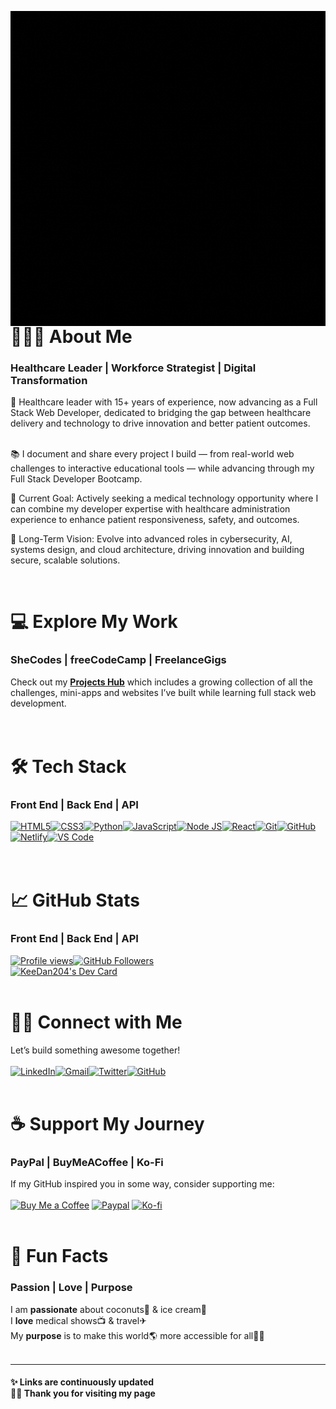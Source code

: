 <img src="https://github.com/keedan204/keedan204/blob/main/github-banner.gif?raw=true" alt="KeeDan204" style="float: right; margin-left: 15px; width=100;" /><h1>👩🏾‍💻 About Me</h1>
<h3>Healthcare Leader | Workforce Strategist | Digital Transformation </h3>
<div>
🧠 Healthcare leader with 15+ years of experience, now advancing as a Full Stack Web Developer, dedicated to bridging the gap between healthcare delivery and technology to drive innovation and better patient outcomes.<br />
<br/>
 
📚 I document and share every project I build — from real-world web challenges to interactive educational tools — while advancing through my Full Stack Developer Bootcamp. 
 <br/>
 
🎯 Current Goal: Actively seeking a medical technology opportunity where I can combine my developer expertise with healthcare administration experience to enhance patient responsiveness, safety, and outcomes.
 <br/>
 
🚀 Long-Term Vision: Evolve into advanced roles in cybersecurity, AI, systems design, and cloud architecture, driving innovation and building secure, scalable solutions.<br/></div>
<br />

<h1>💻 Explore My Work</h1>
<h3>SheCodes | freeCodeCamp | FreelanceGigs </h3>
<div>Check out my <strong><a href="https://github.com/keedan204/Projects-Hub">Projects Hub</a></strong> which includes a growing collection of all the challenges, mini-apps and websites I’ve built while learning full stack web development.</div>
<br />
<br />
<h1>🛠 Tech Stack</h1>
<h3>Front End | Back End | API </h3>
<div><a href="https://developer.mozilla.org/en-US/docs/Web/HTML" rel="nofollow"><img alt="HTML5" src="https://camo.githubusercontent.com/c0f60c84bd23525a0f1e5972ff5052f878eb4104e88b347b7f0004d0e6ad8898/68747470733a2f2f696d672e736869656c64732e696f2f62616467652f2d48544d4c352d4533344632363f7374796c653d666c61742d737175617265266c6f676f3d68746d6c35266c6f676f436f6c6f723d7768697465" data-canonical-src="https://img.shields.io/badge/-HTML5-E34F26?style=flat-square&amp;logo=html5&amp;logoColor=white" style="max-width: 100%;"></a><a href="https://developer.mozilla.org/en-US/docs/Web/CSS" rel="nofollow"><img alt="CSS3" src="https://camo.githubusercontent.com/c6ef64fabc7b003b99d9e0d5355d2ef78c0626cc7e98929b8fcababd42be1de6/68747470733a2f2f696d672e736869656c64732e696f2f62616467652f2d435353332d3135373242363f7374796c653d666c61742d737175617265266c6f676f3d63737333266c6f676f436f6c6f723d7768697465" data-canonical-src="https://img.shields.io/badge/-CSS3-1572B6?style=flat-square&amp;logo=css3&amp;logoColor=white" style="max-width: 100%;"></a><a href="https://www.python.org/" rel="nofollow"><img alt="Python" src="https://img.shields.io/badge/Python-Fluent-306998?logo=python&logoColor=FFD43B&style=flat-square" data-canonical-src="https://img.shields.io/badge/Python-Fluent-306998?logo=python&logoColor=FFD43B" style="max-width: 100%;"></a><a href="https://developer.mozilla.org/en-US/docs/Web/JavaScript" rel="nofollow"><img alt="JavaScript" src="https://camo.githubusercontent.com/2ed691285a3c5eec6c2b2cd2d2bc610a09e39dab92e69a5999a5d1a43b873c4b/68747470733a2f2f696d672e736869656c64732e696f2f62616467652f2d4a6176615363726970742d4637444631453f7374796c653d666c61742d737175617265266c6f676f3d6a617661736372697074266c6f676f436f6c6f723d626c61636b" data-canonical-src="https://img.shields.io/badge/-JavaScript-F7DF1E?style=flat-square&amp;logo=javascript&amp;logoColor=black" style="max-width: 100%;"></a><a href="https://nodejs.org/en" rel="nofollow"><img alt="Node JS" src="https://img.shields.io/badge/Node.js-ARMY_GREEN?logo=node.js&logoColor=black&style=flat-square" data-canonical-src="https://img.shields.io/badge/Node.js-4B5320?logo=node.js&logoColor=black&style=flat-square" style="max-width: 100%;"></a><a href="https://react.dev/" rel="nofollow"><img alt="React" src="https://img.shields.io/badge/React-61DBFB?logo=react&logoColor=white&style=flat-square" data-canonical-src="https://img.shields.io/badge/React-4B5320?logo=react&logoColor=black&style=flat-square" style="max-width: 100%;"></a><a href="https://git-scm.com/" rel="nofollow"><img alt="Git" src="https://camo.githubusercontent.com/79536ab835520583d9f0eebc002614e4e53f0e17e3bbd6ff55a83ea47afe4420/68747470733a2f2f696d672e736869656c64732e696f2f62616467652f2d4769742d4630353033323f7374796c653d666c61742d737175617265266c6f676f3d676974266c6f676f436f6c6f723d7768697465" data-canonical-src="https://img.shields.io/badge/-Git-F05032?style=flat-square&amp;logo=git&amp;logoColor=white" style="max-width: 100%;"></a><a href="https://github.com/"><img alt="GitHub" src="https://camo.githubusercontent.com/06307452187e938969a6f4018e64a31f7470420b777301a4021959cd29839e9b/68747470733a2f2f696d672e736869656c64732e696f2f62616467652f2d4769744875622d3138313731373f7374796c653d666c61742d737175617265266c6f676f3d676974687562266c6f676f436f6c6f723d7768697465" data-canonical-src="https://img.shields.io/badge/-GitHub-181717?style=flat-square&amp;logo=github&amp;logoColor=white" style="max-width: 100%;"></a><a href="https://www.netlify.com/" rel="nofollow"><img alt="Netlify" src="https://camo.githubusercontent.com/024615edfc3cc883fa9407bf22896f0fc2bc5557d9ef88b5ebd128d28fe73001/68747470733a2f2f696d672e736869656c64732e696f2f62616467652f2d4e65746c6966792d3030433742373f7374796c653d666c61742d737175617265266c6f676f3d6e65746c696679266c6f676f436f6c6f723d7768697465" data-canonical-src="https://img.shields.io/badge/-Netlify-00C7B7?style=flat-square&amp;logo=netlify&amp;logoColor=white" style="max-width: 100%;"></a><a href="https://code.visualstudio.com/" rel="nofollow"><img alt="VS Code" src="https://camo.githubusercontent.com/6f87280e43fe6e93a00d25349aaddba49253f6fe94cdb44c316fd27a5b9b99a8/68747470733a2f2f696d672e736869656c64732e696f2f62616467652f2d5653253230436f64652d3030374143433f7374796c653d666c61742d737175617265266c6f676f3d76697375616c2d73747564696f2d636f6465266c6f676f436f6c6f723d7768697465" data-canonical-src="https://img.shields.io/badge/-VS%20Code-007ACC?style=flat-square&amp;logo=visual-studio-code&amp;logoColor=white" style="max-width: 100%;"></a>
</div>
<br />
<br />
<h1>📈 GitHub Stats</h1>
<h3>Front End | Back End | API </h3>
<a target="_blank" rel="noopener noreferrer nofollow" href="https://camo.githubusercontent.com/1e71a554ed5ee9d65720012f467222b4af060365e4def8681ba32bd02d1b3c4b/68747470733a2f2f6b6f6d617265762e636f6d2f67687076632f3f757365726e616d653d436f64696e67576974684a69726f267374796c653d666c61742d73717561726526636f6c6f723d434330303232"><img src="https://camo.githubusercontent.com/1e71a554ed5ee9d65720012f467222b4af060365e4def8681ba32bd02d1b3c4b/68747470733a2f2f6b6f6d617265762e636f6d2f67687076632f3f757365726e616d653d436f64696e67576974684a69726f267374796c653d666c61742d73717561726526636f6c6f723d434330303232" alt="Profile views" data-canonical-src="https://komarev.com/ghpvc/?username=keedan204&amp;style=flat-square&amp;color=CC0022" style="max-width: 100%;"></a><a target="_blank" rel="noopener noreferrer nofollow" href="https://camo.githubusercontent.com/216d6e4e522e99053bc57b27d7fad28204a0123622860e9f61c63e4ceba6319d/68747470733a2f2f696d672e736869656c64732e696f2f6769746875622f666f6c6c6f776572732f436f64696e67576974684a69726f3f6c6162656c3d466f6c6c6f77657273267374796c653d666c61742d73717561726526636f6c6f723d434330303232"><img src="https://camo.githubusercontent.com/216d6e4e522e99053bc57b27d7fad28204a0123622860e9f61c63e4ceba6319d/68747470733a2f2f696d672e736869656c64732e696f2f6769746875622f666f6c6c6f776572732f436f64696e67576974684a69726f3f6c6162656c3d466f6c6c6f77657273267374796c653d666c61742d73717561726526636f6c6f723d434330303232" alt="GitHub Followers" data-canonical-src="https://img.shields.io/github/followers/keedan204?label=Followers&amp;style=flat-square&amp;color=CC0022" style="max-width: 100%;"></a>
<br />
<a href="https://app.daily.dev/keedan204"><img src="https://api.daily.dev/devcards/v2/1Upa6hTWoYsNGPURJvEFv.png?type=default&r=znn" width="356" alt="KeeDan204's Dev Card"/></a>
<br />
<br />
<h1>🤝🏾 Connect with Me</h1>
Let’s build something awesome together!
<br />
<br />
<a href="https://www.linkedin.com/" rel="nofollow"><img src="https://camo.githubusercontent.com/b38b096af756695c6acd839338fdf761a79e7282ab4b42b8d1fdd3f8c5d2ffa8/68747470733a2f2f696d672e736869656c64732e696f2f62616467652f4c696e6b6564496e2d3041363643323f7374796c653d666f722d7468652d6261646765266c6f676f3d6c696e6b6564696e266c6f676f436f6c6f723d7768697465" alt="LinkedIn" data-canonical-src="https://img.shields.io/badge/LinkedIn-0A66C2?style=for-the-badge&amp;logo=linkedin&amp;logoColor=white" style="max-width: 100%;"></a><a href="mailto:danikaymonique@gmail.com"><img src="https://camo.githubusercontent.com/e5cfad4cbb1e023463333923b069b81749d94e8ff5722f851c7bb01d65bb0e95/68747470733a2f2f696d672e736869656c64732e696f2f62616467652f476d61696c2d4431343833363f7374796c653d666f722d7468652d6261646765266c6f676f3d676d61696c266c6f676f436f6c6f723d7768697465" alt="Gmail" data-canonical-src="https://img.shields.io/badge/Gmail-D14836?style=for-the-badge&amp;logo=gmail&amp;logoColor=white" style="max-width: 100%;"></a><a href="https://twitter.com/" rel="nofollow"><img src="https://camo.githubusercontent.com/4d663eeba16a2c583c896c0dc81ab4226b8af495f6d0af8b3cc2f2b88854a252/68747470733a2f2f696d672e736869656c64732e696f2f62616467652f547769747465722d3144413146323f7374796c653d666f722d7468652d6261646765266c6f676f3d74776974746572266c6f676f436f6c6f723d7768697465" alt="Twitter" data-canonical-src="https://img.shields.io/badge/Twitter-1DA1F2?style=for-the-badge&amp;logo=twitter&amp;logoColor=white" style="max-width: 100%;"></a><a href="https://github.com/keedan204"><img src="https://camo.githubusercontent.com/f1fbce44786ee4edcf97a717cce6c15cfc38a1f098efb08f11c1c80dd595a909/68747470733a2f2f696d672e736869656c64732e696f2f62616467652f4769744875622d3138313731373f7374796c653d666f722d7468652d6261646765266c6f676f3d676974687562266c6f676f436f6c6f723d7768697465" alt="GitHub" data-canonical-src="https://img.shields.io/badge/GitHub-181717?style=for-the-badge&amp;logo=github&amp;logoColor=white" style="max-width: 100%;"></a>
<br />
<br />
<h1>☕ Support My Journey</h1>
<h3>PayPal | BuyMeACoffee | Ko-Fi</h3>
If my GitHub inspired you in some way, consider supporting me:
<br />
<br />
<a href="https://buymeacoffee.com/keedan204" rel="nofollow"><img alt="Buy Me a Coffee" src="https://camo.githubusercontent.com/7b8f7343bfc6e3c65c7901846637b603fd812f1a5f768d8b0572558bde859eb9/68747470733a2f2f63646e2e6275796d6561636f666665652e636f6d2f627574746f6e732f76322f64656661756c742d79656c6c6f772e706e67" height="35" width="147" data-canonical-src="https://cdn.buymeacoffee.com/buttons/v2/default-yellow.png" style="max-width: 100%; height: auto; max-height: 35px;"></a>
<a href="https://paypal.me/keedan204" rel="nofollow"><img alt="Paypal" src="https://img.shields.io/badge/PayPal-003087?logo=paypal&logoColor=ffffff&style=flat-square" height="35" width="147" data-canonical-src="https://img.shields.io/badge/PayPal-003087?logo=paypal&logoColor=ffffff&style=flat-square" style="max-width: 100%; height: auto; max-height: 35px;"></a>
<a href="https://ko-fi.com/keedan204" rel="nofollow"><img alt="Ko-fi" src="https://camo.githubusercontent.com/421c7c603a86e1785a16cbefcb34d9d73ddfa2c821501729b09aafdf0024e1ed/68747470733a2f2f63646e2e6b6f2d66692e636f6d2f63646e2f6b6f6669332e706e673f763d33" height="35" width="147" data-canonical-src="https://cdn.ko-fi.com/cdn/kofi3.png?v=3" style="max-width: 100%; height: auto; max-height: 35px;"></a>
<br />
<br />
<h1>🎁 Fun Facts</h1>
<h3>Passion | Love | Purpose </h3>
<div>I am <strong>passionate</strong> about coconuts🥥 & ice cream🍦<br/>
I <strong>love</strong> medical shows📺 & travel✈<br/>
My <strong>purpose</strong> is to make this world🌎 more accessible for all🙌🏾 </div>
<br />
<hr>
<h4>✨ Links are continuously updated<br />
👋🏾 Thank you for visiting my page</h4>

